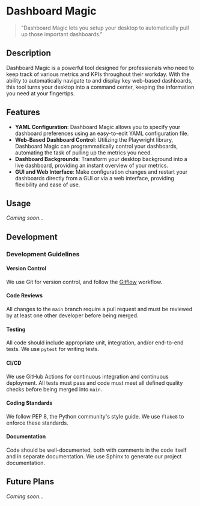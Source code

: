 # Dashboard Magic

> "Dashboard Magic lets you setup your desktop to automatically pull up those important dashboards."

## Description

Dashboard Magic is a powerful tool designed for professionals who need to keep track of various metrics and KPIs throughout their workday. With the ability to automatically navigate to and display key web-based dashboards, this tool turns your desktop into a command center, keeping the information you need at your fingertips.

## Features

- **YAML Configuration**: Dashboard Magic allows you to specify your dashboard preferences using an easy-to-edit YAML configuration file.
- **Web-Based Dashboard Control**: Utilizing the Playwright library, Dashboard Magic can programmatically control your dashboards, automating the task of pulling up the metrics you need.
- **Dashboard Backgrounds**: Transform your desktop background into a live dashboard, providing an instant overview of your metrics.
- **GUI and Web Interface**: Make configuration changes and restart your dashboards directly from a GUI or via a web interface, providing flexibility and ease of use.

## Usage

_Coming soon..._

## Development

### Development Guidelines

#### Version Control

We use Git for version control, and follow the [Gitflow](https://www.atlassian.com/git/tutorials/comparing-workflows/gitflow-workflow) workflow.

#### Code Reviews

All changes to the `main` branch require a pull request and must be reviewed by at least one other developer before being merged.

#### Testing

All code should include appropriate unit, integration, and/or end-to-end tests. We use `pytest` for writing tests.

#### CI/CD

We use GitHub Actions for continuous integration and continuous deployment. All tests must pass and code must meet all defined quality checks before being merged into `main`.

#### Coding Standards

We follow PEP 8, the Python community's style guide. We use `flake8` to enforce these standards.

#### Documentation

Code should be well-documented, both with comments in the code itself and in separate documentation. We use Sphinx to generate our project documentation.


## Future Plans

_Coming soon..._

